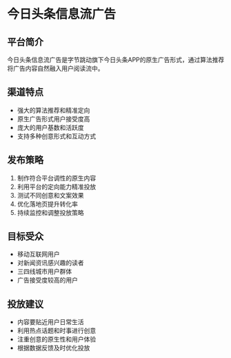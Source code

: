 # 今日头条信息流广告

## 平台简介
今日头条信息流广告是字节跳动旗下今日头条APP的原生广告形式，通过算法推荐将广告内容自然融入用户阅读流中。

## 渠道特点
- 强大的算法推荐和精准定向
- 原生广告形式用户接受度高
- 庞大的用户基数和活跃度
- 支持多种创意形式和互动方式

## 发布策略
1. 制作符合平台调性的原生内容
2. 利用平台的定向能力精准投放
3. 测试不同创意和文案效果
4. 优化落地页提升转化率
5. 持续监控和调整投放策略

## 目标受众
- 移动互联网用户
- 对新闻资讯感兴趣的读者
- 三四线城市用户群体
- 广告接受度较高的用户

## 投放建议
- 内容要贴近用户日常生活
- 利用热点话题和时事进行创意
- 注重创意的原生性和用户体验
- 根据数据反馈及时优化投放